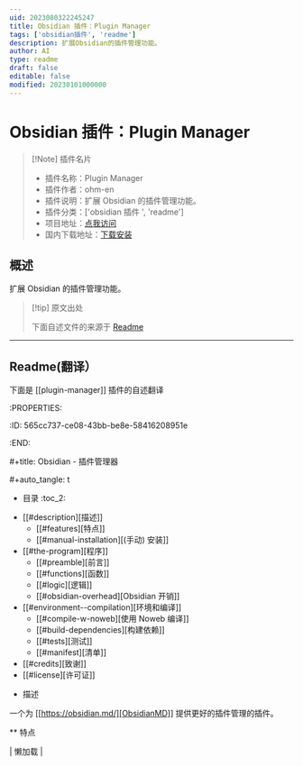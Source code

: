 ```yaml
---
uid: 2023080322245247
title: Obsidian 插件：Plugin Manager
tags: ['obsidian插件', 'readme']
description: 扩展Obsidian的插件管理功能。
author: AI
type: readme
draft: false
editable: false
modified: 20230101000000
---
```


# Obsidian 插件：Plugin Manager

> [!Note] 插件名片
> - 插件名称：Plugin Manager
> - 插件作者：ohm-en
> - 插件说明：扩展 Obsidian 的插件管理功能。
> - 插件分类：['obsidian 插件 ', 'readme']
> - 项目地址：[点我访问](https://github.com/ohm-en/obsidian-plugin-manager)
> - 国内下载地址：[下载安装](https://pkmer.cn/products/plugin/pluginMarket/?plugin-manager)

## 概述

扩展 Obsidian 的插件管理功能。

> [!tip] 原文出处
>
>下面自述文件的来源于 [Readme](https://ghproxy.net/https://raw.githubusercontent.com/ohm-en/obsidian-plugin-manager/master/README.org)
>

---

## Readme(翻译）

下面是 [[plugin-manager]] 插件的自述翻译

:PROPERTIES:

:ID: 565cc737-ce08-43bb-be8e-58416208951e

:END:

#+title: Obsidian - 插件管理器

#+auto_tangle: t

* 目录 :toc_2:

- [[#description][描述]]
  - [[#features][特点]]
  - [[#manual-installation][(手动) 安装]]
- [[#the-program][程序]]
  - [[#preamble][前言]]
  - [[#functions][函数]]
  - [[#logic][逻辑]]
  - [[#obsidian-overhead][Obsidian 开销]]
- [[#environment--compilation][环境和编译]]
  - [[#compile-w-noweb][使用 Noweb 编译]]
  - [[#build-dependencies][构建依赖]]
  - [[#tests][测试]]
  - [[#manifest][清单]]
- [[#credits][致谢]]
- [[#license][许可证]]

* 描述

一个为 [[https://obsidian.md/][ObsidianMD]] 提供更好的插件管理的插件。

** 特点

| 懒加载 |
